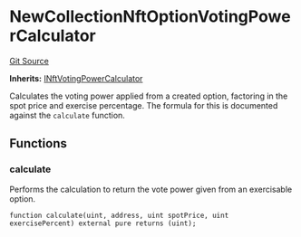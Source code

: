 # NewCollectionNftOptionVotingPowerCalculator
[Git Source](https://github.com/FloorDAO/floor-v2/blob/fd4de86a192de96d73fe2e56a84ec542b57b1c69/src/contracts/voting/calculators/NewCollectionNftOptionVotingPower.sol)

**Inherits:**
[INftVotingPowerCalculator](/src/contracts/voting/calculators/NewCollectionNftOptionVotingPower.sol/contract.INftVotingPowerCalculator.md)

Calculates the voting power applied from a created option, factoring in the spot
price and exercise percentage.
The formula for this is documented against the `calculate` function.


## Functions
### calculate

Performs the calculation to return the vote power given from an
exercisable option.


```solidity
function calculate(uint, address, uint spotPrice, uint exercisePercent) external pure returns (uint);
```

